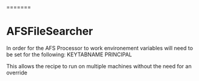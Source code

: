 =======
# AFSFileSearcher

In order for the AFS Processor to work environement variables will need to be set for the following:
KEYTABNAME
PRINCIPAL

This allows the recipe to run on multiple machines without the need for an override
